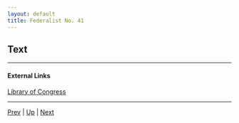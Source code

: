 ```yaml
---
layout: default
title: Federalist No. 41
---
```


## Text

---
#### External Links
[Library of Congress]()

---

[Prev](40.md) | [Up](README.md) | [Next](42.md)
